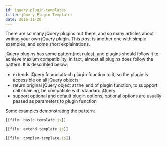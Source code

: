 ```yaml
---
id: jquery-plugin-templates
title: jQuery Plugin Templates
date: 2016-11-20
---
```


There are so many jQuery plugins out there, and so many articles about writing your own jQuery plugin. This post is another one with simple examples, and some short explainations.

jQuery plugins has some pattern(not rules), and plugins should follow it to achieve maxium compatibility, in fact, almost all plugins does follow the pattern. It is describled below:

* extends jQuery.fn and attach plugin function to it, so the plugin is accessible on all jQuery objects
* return original jQuery object at the end of plugin function, to suppport call chaining, be compatible with standard jQuery
* support optional and default plugin options, optional options are usually passed as parameters to plugin function

Some examples demonstrating the pattern:

```js
[[file: basic-template.js]]
```

```js
[[file: extend-template.js]]
```

```js
[[file: complex-template.js]]
```
